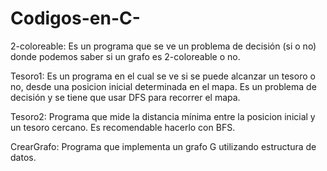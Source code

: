 # Codigos-en-C-

2-coloreable: Es un programa que se ve un problema de decisión (si o no) donde podemos saber si un grafo es 2-coloreable o no.

Tesoro1: Es un programa en el cual se ve si se puede alcanzar un tesoro o no, desde una posicion inicial determinada en el mapa. Es un problema de decisión y se tiene que usar DFS para recorrer el mapa.

Tesoro2: Programa que mide la distancia mínima entre la posicion inicial y un tesoro cercano. Es recomendable hacerlo con BFS.   

CrearGrafo: Programa que implementa un grafo G utilizando estructura de datos.
